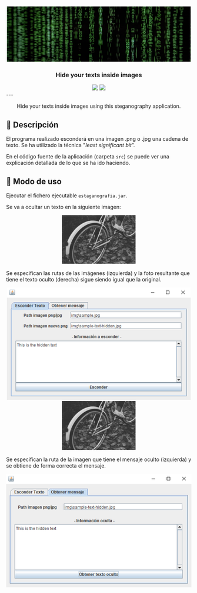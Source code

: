 <p align="center">
  <a href="" rel="noopener">
 <img width=500px height=150px src="img/logo.jpg" alt="Project logo"></a>
</p>
<h3 align="center">Hide your texts inside images</h3>

<div align="center">
    <img src="https://img.shields.io/badge/Java-v8-orange?logo=java" />
    <img src="https://img.shields.io/badge/license-MIT-green" />
</div>
---

<p align="center">Hide your texts inside images using this steganography application.</p>



## 🧐 Descripción

El programa realizado esconderá en una imagen .png o .jpg una cadena de texto. Se ha utilizado la técnica "*least significant bit*”.

En el código fuente de la aplicación (carpeta `src`) se puede ver una explicación detallada de lo que se ha ido haciendo.

## 🎈 Modo de uso
Ejecutar el fichero ejecutable `estaganografia.jar`.

Se va a ocultar un texto en la siguiente imagen:

<div align="center"><img src="img/sample.jpg" width="200"/></div>

Se especifican las rutas de las imágenes (izquierda) y la foto resultante que tiene el texto oculto (derecha) sigue siendo igual que la original.

<div align="center"><img src="img/esconder.png" width="500"/><img src="img/sample-text-hidden.jpg" width="200"/></div>

Se especifican la ruta de la imagen que tiene el mensaje oculto (izquierda) y se obtiene de forma correcta el mensaje.

<div align="center"><img src="img/obtener.png" width="550"/></div>


